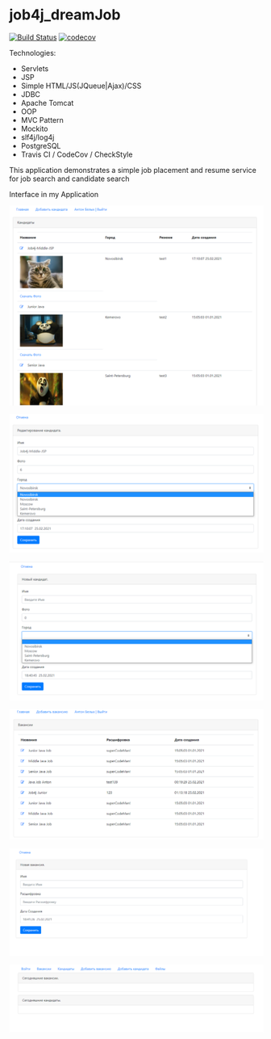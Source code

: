 # job4j_dreamJob
[![Build Status](https://travis-ci.org/Just1kz/job4j_dreamjob.svg?branch=master)](https://travis-ci.org/Just1kz/job4j_dreamjob)
[![codecov](https://codecov.io/gh/Just1kz/job4j_dreamjob/branch/master/graph/badge.svg?token=2V6H80M45D)](https://codecov.io/gh/Just1kz/job4j_dreamjob)

Technologies:
- Servlets
- JSP
- Simple HTML/JS(JQueue|Ajax)/CSS
- JDBC
- Apache Tomcat
- OOP
- MVC Pattern
- Mockito
- slf4j/log4j
- PostgreSQL
- Travis CI / CodeCov / CheckStyle

This application demonstrates a simple job placement and resume service for job search and candidate search

Interface in my Application 

![ScreenShot](./src/main/java/ru/job4j/dream/images/img.png)

![ScreenShot](./src/main/java/ru/job4j/dream/images/img_1.png)

![ScreenShot](./src/main/java/ru/job4j/dream/images/img_2.png)

![ScreenShot](./src/main/java/ru/job4j/dream/images/img_3.png)

![ScreenShot](./src/main/java/ru/job4j/dream/images/img_4.png)

![ScreenShot](./src/main/java/ru/job4j/dream/images/img_5.png)